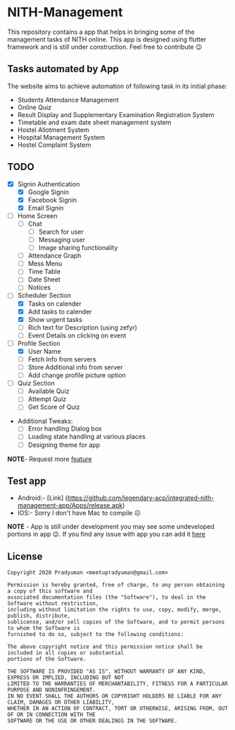 # NITH-Management
This repository contains a app that helps in bringing some of the management tasks of NITH online. 
This app is designed using flutter framework and is still under construction. Feel free to contribute 😉

## Tasks automated by App

The website aims to achieve automation of following task in its initial phase:
- Students Attendance Management
- Online Quiz
- Result Display and Supplementary Examination Registration System
- Timetable and exam date sheet management system
- Hostel Allotment System
- Hospital Management System
- Hostel Complaint System

## TODO
* [x] Signin Authentication
    * [x] Google Signin
    * [x] Facebook Signin
    * [x] Email Signin
* [ ] Home Screen
    * [ ] Chat
        * [ ] Search for user
        * [ ] Messaging user
        * [ ] Image sharing functionality
    * [ ] Attendance Graph
    * [ ] Mess Menu
    * [ ] Time Table
    * [ ] Date Sheet 
    * [ ] Notices 
* [ ] Scheduler Section
    * [X] Tasks on calender
    * [X] Add tasks to calender
    * [X] Show urgent tasks
    * [ ] Rich text for Description (using zefyr)
    * [ ] Event Details on clicking on event
* [ ] Profile Section
    * [X] User Name
    * [ ] Fetch Info from servers
    * [ ] Store Additional info from server
    * [ ] Add change profile picture option 
* [ ] Quiz Section
    * [ ] Available Quiz
    * [ ] Attempt Quiz
    * [ ] Get Score of Quiz

* Additional Tweaks:
    * [ ] Error handling Dialog box
    * [ ] Loading state handling at various places
    * [ ] Designing theme for app
    
**NOTE**- Request more [feature](https://github.com/legendary-acp/integrated-nith-management-app/issues/new?labels=enhancement&template=feature_request.md) 

## Test app 
* Android:- [Link] (https://github.com/legendary-acp/integrated-nith-management-app/Apps/release.apk)
* IOS:- Sorry I don't have Mac to compile ☹️

**NOTE** - App is still under development you may see some undeveloped portions in app 😉. If you find any issue with app you can add it [here](https://github.com/legendary-acp/integrated-nith-management-app/issues/new?labels=bug&template=bug_report.md)

## License

```
Copyright 2020 Pradyuman <meetupradyuman@gmail.com>

Permission is hereby granted, free of charge, to any person obtaining a copy of this software and
associated documentation files (the "Software"), to deal in the Software without restriction, 
including without limitation the rights to use, copy, modify, merge, publish, distribute, 
sublicense, and/or sell copies of the Software, and to permit persons to whom the Software is 
furnished to do so, subject to the following conditions:

The above copyright notice and this permission notice shall be included in all copies or substantial
portions of the Software.

THE SOFTWARE IS PROVIDED "AS IS", WITHOUT WARRANTY OF ANY KIND, EXPRESS OR IMPLIED, INCLUDING BUT NOT
LIMITED TO THE WARRANTIES OF MERCHANTABILITY, FITNESS FOR A PARTICULAR PURPOSE AND NONINFRINGEMENT. 
IN NO EVENT SHALL THE AUTHORS OR COPYRIGHT HOLDERS BE LIABLE FOR ANY CLAIM, DAMAGES OR OTHER LIABILITY, 
WHETHER IN AN ACTION OF CONTRACT, TORT OR OTHERWISE, ARISING FROM, OUT OF OR IN CONNECTION WITH THE 
SOFTWARE OR THE USE OR OTHER DEALINGS IN THE SOFTWARE.
```
